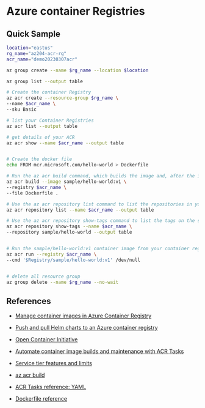 # Azure container Registries



## Quick Sample

```bash
location="eastus"
rg_name="az204-acr-rg"
acr_name="demo20230307acr"

az group create --name $rg_name --location $location

az group list --output table

# Create the container Registry
az acr create --resource-group $rg_name \
--name $acr_name \
--sku Basic

# list your Container Registries
az acr list --output table

# get details of your ACR
az acr show --name $acr_name --output table


# Create the docker file
echo FROM mcr.microsoft.com/hello-world > Dockerfile

# Run the az acr build command, which builds the image and, after the image is successfully built, pushes it to your registry.
az acr build --image sample/hello-world:v1 \
--registry $acr_name \
--file Dockerfile .

# Use the az acr repository list command to list the repositories in your registry
az acr repository list --name $acr_name --output table

# Use the az acr repository show-tags command to list the tags on the sample/hello-world repository
az acr repository show-tags --name $acr_name \
--repository sample/hello-world --output table


# Run the sample/hello-world:v1 container image from your container registry by using the az acr run command. The following example uses $Registry to specify the registry where you run the command.
az acr run --registry $acr_name \
--cmd '$Registry/sample/hello-world:v1' /dev/null


# delete all resource group
az group delete --name $rg_name --no-wait

```


## References

- [Manage container images in Azure Container Registry](https://learn.microsoft.com/en-us/training/modules/publish-container-image-to-azure-container-registry/)

- [Push and pull Helm charts to an Azure container registry](https://learn.microsoft.com/en-us/azure/container-registry/container-registry-helm-repos)
- [Open Container Initiative](https://github.com/opencontainers/image-spec/blob/main/spec.md)
- [Automate container image builds and maintenance with ACR Tasks](https://learn.microsoft.com/en-us/azure/container-registry/container-registry-tasks-overview)
- [Service tier features and limits](https://learn.microsoft.com/en-us/azure/container-registry/container-registry-skus#service-tier-features-and-limits)
- [az acr build](https://learn.microsoft.com/en-us/cli/azure/acr?view=azure-cli-latest#az-acr-build)
- [ACR Tasks reference: YAML](https://learn.microsoft.com/en-us/azure/container-registry/container-registry-tasks-reference-yaml)

- [Dockerfile reference](https://docs.docker.com/engine/reference/builder/)